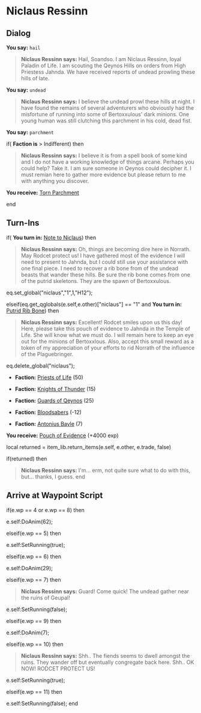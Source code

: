 # Niclaus Ressinn
## Dialog

**You say:** `hail`



>**Niclaus Ressinn says:** Hail, Soandso.  I am Niclaus Ressinn, loyal Paladin of Life. I am scouting the Qeynos Hills on orders from High Priestess Jahnda.  We have received reports of undead prowling these hills of late.

**You say:** `undead`



>**Niclaus Ressinn says:** I believe the undead prowl these hills at night. I have found the remains of several adventurers who obviously had the misfortune of running into some of Bertoxxulous' dark minions. One young human was still clutching this parchment in his cold, dead fist.

**You say:** `parchment`



if( **Faction is** > Indifferent) then



>**Niclaus Ressinn says:** I believe it is from a spell book of some kind and I do not have a working knowledge of things arcane. Perhaps you could help? Take it. I am sure someone in Qeynos could decipher it. I must remian here to gather more evidence but please return to me with anything you discover.



**You receive:**  [Torn Parchment](/item/13718)

end

## Turn-Ins





if( **You turn in:** [Note to Niclaus](/item/18970)) then


>**Niclaus Ressinn says:** Oh, things are becoming dire here in Norrath. May Rodcet protect us! I have gathered most of the evidence I will need to present to Jahnda, but I could still use your assistance with one final piece. I need to recover a rib bone from of the undead beasts that wander these hills. Be sure the rib bone comes from one of the putrid skeletons. They are the spawn of Bertoxxulous.


eq.set_global("niclaus","1",1,"H12");

elseif(eq.get_qglobals(e.self,e.other)["niclaus"] == "1" and  **You turn in:** [Putrid Rib Bone](/item/13722)) then


>**Niclaus Ressinn says:** Excellent! Rodcet smiles upon us this day! Here, please take this pouch of evidence to Jahnda in the Temple of Life. She will know what we must do. I will remain here to keep an eye out for the minions of Bertoxxlous. Also, accept this small reward as a token of my appreciation of your efforts to rid Norrath of the influence of the Plaguebringer.


eq.delete_global("niclaus");





* __Faction:__ [Priests of Life](/faction/341) (50)


* __Faction:__ [Knights of Thunder](/faction/280) (15)


* __Faction:__ [Guards of Qeynos](/faction/262) (25)


* __Faction:__ [Bloodsabers](/faction/221) (-12)


* __Faction:__ [Antonius Bayle](/faction/219) (7)


 **You receive:**  [Pouch of Evidence](/item/13724) (+4000 exp)

local returned = item_lib.return_items(e.self, e.other, e.trade, false)

if(returned) then


>**Niclaus Ressinn says:** I'm... erm, not quite sure what to do with this, but... thanks, I guess.
end

## Arrive at Waypoint Script

if(e.wp == 4 or e.wp == 8) then


e.self:DoAnim(62);

elseif(e.wp == 5) then


e.self:SetRunning(true);

elseif(e.wp == 6) then


e.self:DoAnim(29);

elseif(e.wp == 7) then


>**Niclaus Ressinn says:** Guard! Come quick! The undead gather near the ruins of Geupal!


e.self:SetRunning(false);

elseif(e.wp == 9) then


e.self:DoAnim(7);

elseif(e.wp == 10) then


>**Niclaus Ressinn says:** Shh.. The fiends seems to dwell amongst the ruins. They wander off but eventually congregate back here. Shh.. OK NOW! RODCET PROTECT US!


e.self:SetRunning(true);

elseif(e.wp == 11) then


e.self:SetRunning(false);
end
